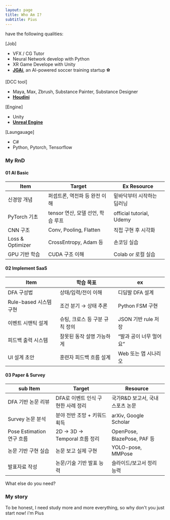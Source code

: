 ```yaml
---
layout: page
title: Who Am I?
subtitle: Pius
---
```


have the following qualities:


[Job]
- VFX / CG Tutor
- Neural Network develop with Python
- XR Game Develope with Unity
- [**JGAi**](https://JGAi.co.kr), an AI-powered soccer training startup ⚽

[DCC tool] 
- Maya, Max, Zbrush, Substance Painter, Substance Designer
- [**Houdini**](https://www.youtube.com/watch?v=Hb1I2JE6zGo) 
  
[Engine]
- Unity
- [**Unreal Engine**](https://www.artstation.com/piusai) 

[Laungauage]
- C#
- Python, Pytorch, Tensorflow

### My RnD

#### 01 AI Basic

| Item            | Target                   | Ex Resource                     |
| ---------------- | ----------------------- | ------------------------ |
| 신경망 개념           | 퍼셉트론, 역전파 등 완전 이해       | 밑바닥부터 시작하는 딥러닝           |
| PyTorch 기초       | tensor 연산, 모델 선언, 학습 루프 | official tutorial, Udemy |
| CNN 구조           | Conv, Pooling, Flatten  | 직접 구현 후 시각화              |
| Loss & Optimizer | CrossEntropy, Adam 등    | 손코딩 실습                   |
| GPU 기반 학습        | CUDA 구조 이해              | Colab or 로컬 실습           |

#### 02 Implement SaaS
| Item             | 학습 목표              | ex           |
| ----------------- | ------------------ | --------------- |
| DFA 구성법           | 상태/입력/전이 이해        | 디딤발 DFA 설계      |
| Rule-based 시스템 구현 | 조건 분기 → 상태 추론      | Python FSM 구현   |
| 이벤트 시맨틱 설계        | 슈팅, 크로스 등 구분 규칙 정의 | JSON 기반 rule 저장 |
| 피드백 출력 시스템        | 잘못된 동작 설명 가능하게     | “발과 공이 너무 멀어요”  |
| UI 설계 초안          | 훈련자 피드백 흐름 설계      | Web 또는 앱 시나리오   |

#### 03 Paper & Survey
| sub Item                 | Target                    | Resource                     |
| --------------------- | ------------------------ | -------------------------- |
| DFA 기반 논문 리뷰          | DFA로 이벤트 인식 구현한 사례 정리    | 국가R\&D 보고서, 국내 스포츠 논문      |
| Survey 논문 분석          | 분야 전반 조망 + 키워드 획득        | arXiv, Google Scholar      |
| Pose Estimation 연구 흐름 | 2D → 3D → Temporal 흐름 정리 | OpenPose, BlazePose, PAF 등 |
| 논문 기반 구현 실습           | 논문 보고 실제 구현              | YOLO-pose, MMPose          |
| 발표자료 작성               | 논문/기술 기반 발표 능력           | 슬라이드/보고서 정리 능력             |



What else do you need?

### My story

To be honest, I need study more and more everything, so why don't you just start now!
i'm Pius
